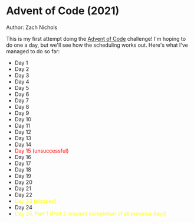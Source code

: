 # Advent of Code (2021)

Author: Zach Nichols

This is my first attempt doing the [Advent of Code](https://adventofcode.com/2021) challenge! I'm hoping to do one a day, but we'll see how the scheduling works out. Here's what I've managed to do so far:

- Day 1
- Day 2
- Day 3
- Day 4
- Day 5
- Day 6
- Day 7
- Day 8
- Day 9
- Day 10
- Day 11
- Day 12
- Day 13
- Day 14
- <span style="color:red">Day 15 (unsuccessful)</span>
- Day 16
- Day 17
- Day 18
- Day 19
- Day 20
- Day 21
- Day 22
- <span style="color:yellow">Day 23 (skipped)</span>
- Day 24
- <span style="color:yellow">Day 25, Part 1 (Part 2 requires completion of all previous days)</span>



